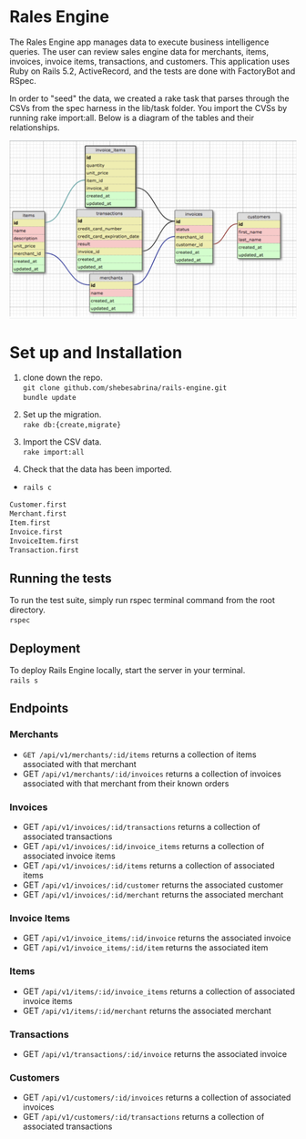 # Rales Engine

The Rales Engine app manages data to execute business intelligence queries. The user can review sales engine data for merchants, items, invoices, invoice items, transactions, and customers. This application uses Ruby on Rails 5.2, ActiveRecord, and the tests are done with FactoryBot and RSpec.

In order to "seed" the data, we created a rake task that parses through the CSVs from the spec harness in the lib/task folder. You import the CVSs by running rake import:all. Below is a
diagram of the tables and their relationships.

![table diagram](tables.png)

# Set up and Installation

1. clone down the repo.  
`git clone github.com/shebesabrina/rails-engine.git`   
`bundle update`

2. Set up the migration.  
`rake db:{create,migrate}`

3. Import the CSV data.  
`rake import:all`

4. Check that the data has been imported.  
 * `rails c`
 ```
 Customer.first
 Merchant.first
 Item.first
 Invoice.first
 InvoiceItem.first
 Transaction.first
 ```

## Running the tests
To run the test suite, simply run rspec terminal command from the root directory.  
`rspec`

## Deployment
To deploy Rails Engine locally, start the server in your terminal.  
`rails s`

## Endpoints

### Merchants
* `GET /api/v1/merchants/:id/items` returns a collection of items associated with that merchant
* GET `/api/v1/merchants/:id/invoices` returns a collection of invoices associated with that merchant from their known orders

### Invoices
* GET `/api/v1/invoices/:id/transactions` returns a collection of associated transactions
* GET `/api/v1/invoices/:id/invoice_items` returns a collection of associated invoice items
* GET `/api/v1/invoices/:id/items` returns a collection of associated items
* GET `/api/v1/invoices/:id/customer` returns the associated customer
* GET `/api/v1/invoices/:id/merchant` returns the associated merchant

### Invoice Items
* GET `/api/v1/invoice_items/:id/invoice` returns the associated invoice
* GET `/api/v1/invoice_items/:id/item` returns the associated item

### Items
* GET `/api/v1/items/:id/invoice_items` returns a collection of associated invoice items
* GET `/api/v1/items/:id/merchant` returns the associated merchant

### Transactions
* GET `/api/v1/transactions/:id/invoice` returns the associated invoice

### Customers
* GET `/api/v1/customers/:id/invoices` returns a collection of associated invoices
* GET `/api/v1/customers/:id/transactions` returns a collection of associated transactions
